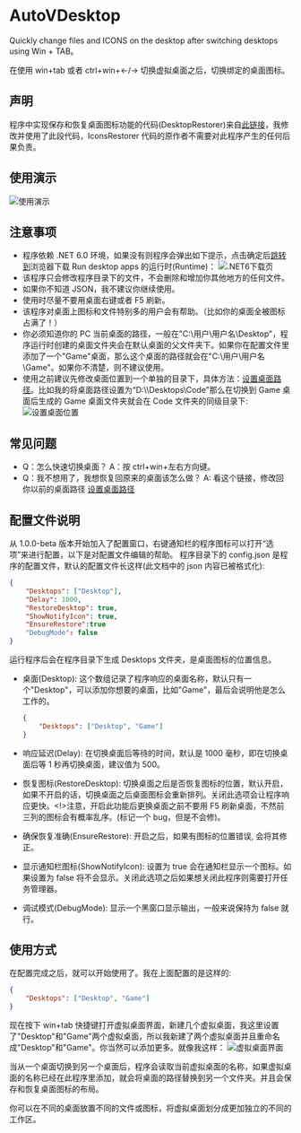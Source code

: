 # AutoVDesktop

Quickly change files and ICONS on the desktop after switching desktops using Win + TAB。

在使用 win+tab 或者 ctrl+win+←/→ 切换虚拟桌面之后，切换绑定的桌面图标。

## 声明

程序中实现保存和恢复桌面图标功能的代码(DesktopRestorer)来自[此链接](https://www.codeproject.com/Articles/639486/Save-and-Restore-Icon-Positions-on-Desktop?msg=5864404#xx5864404xx)，我修改并使用了此段代码，IconsRestorer 代码的原作者不需要对此程序产生的任何后果负责。

## 使用演示

![使用演示](https://github.com/HumXC/AutoVDesktop/Readme/demo.gif)

## 注意事项

-   程序依赖 .NET 6.0 环境，如果没有则程序会弹出如下提示，点击确定后[跳转到](https://dotnet.microsoft.com/zh-cn/download/dotnet/6.0/runtime?cid=getdotnetcore)浏览器下载 Run desktop apps 的运行时(Runtime)：
    ![.NET6下载页](https://github.com/HumXC/AutoVDesktop/Readme/dotNET6_download_page.png)
-   该程序只会修改程序目录下的文件，不会删除和增加你其他地方的任何文件。
-   如果你不知道 JSON，我不建议你继续使用。
-   使用时尽量不要用桌面右键或者 F5 刷新。
-   该程序对桌面上图标和文件特别多的用户会有帮助。（比如你的桌面全被图标占满了！）
-   你必须知道你的 PC 当前桌面的路径，一般在"C:\用户\用户名\Desktop"，程序运行时创建的桌面文件夹会在默认桌面的父文件夹下。如果你在配置文件里添加了一个"Game"桌面，那么这个桌面的路径就会在"C:\用户\用户名\Game"。如果你不清楚，则不建议使用。
-   使用之前建议先修改桌面位置到一个单独的目录下，具体方法：[设置桌面路径](https://zhuanlan.zhihu.com/p/78243921)。比如我的将桌面路径设置为“D:\\\\Desktops\Code"那么在切换到 Game 桌面后生成的 Game 桌面文件夹就会在 Code 文件夹的同级目录下:
    ![设置桌面位置](https://github.com/HumXC/AutoVDesktop/Readme/setting_desktop_path.png)

## 常见问题

-   Q：怎么快速切换桌面？ A：按 ctrl+win+左右方向键。
-   Q：我不想用了，我想恢复回原来的桌面该怎么做？ A: 看这个链接，修改回你以前的桌面路径 [设置桌面路径](https://zhuanlan.zhihu.com/p/78243921)

## 配置文件说明

从 1.0.0-beta 版本开始加入了配置窗口，右键通知栏的程序图标可以打开“选项”来进行配置，以下是对配置文件编辑的帮助。
程序目录下的 config.json 是程序的配置文件，默认的配置文件长这样(此文档中的 json 内容已被格式化):

```json
{
    "Desktops": ["Desktop"],
    "Delay": 1000,
    "RestoreDesktop": true,
    "ShowNotifyIcon": true,
    "EnsureRestore":true
    "DebugMode": false
}
```

运行程序后会在程序目录下生成 Desktops 文件夹，是桌面图标的位置信息。

-   桌面(Desktop): 这个数组记录了程序响应的桌面名称，默认只有一个"Desktop"，可以添加你想要的桌面，比如"Game"，最后会说明他是怎么工作的。

    ```json
    {
        "Desktops": ["Desktop", "Game"]
    }
    ```

-   响应延迟(Delay): 在切换桌面后等待的时间，默认是 1000 毫秒，即在切换桌面后等 1 秒再切换桌面，建议值为 500。
-   恢复图标(RestoreDesktop): 切换桌面之后是否恢复图标的位置，默认开启，如果不开启的话，切换桌面之后桌面图标会重新排列。关闭此选项会让程序响应更快。<!>注意，开启此功能后更换桌面之前不要用 F5 刷新桌面，不然前三列的图标会有概率乱序。(标记一个 bug，但是不会修)。
-   确保恢复准确(EnsureRestore): 开启之后，如果有图标的位置错误, 会将其修正。
-   显示通知栏图标(ShowNotifyIcon): 设置为 true 会在通知栏显示一个图标。如果设置为 false 将不会显示。关闭此选项之后如果想关闭此程序则需要打开任务管理器。
-   调试模式(DebugMode): 显示一个黑窗口显示输出，一般来说保持为 false 就行。

## 使用方式

在配置完成之后，就可以开始使用了。我在上面配置的是这样的:

```json
{
    "Desktops": ["Desktop", "Game"]
}
```

现在按下 win+tab 快捷键打开虚拟桌面界面，新建几个虚拟桌面，我这里设置了"Desktop"和"Game"两个虚拟桌面，所以我新建了两个虚拟桌面并且重命名成"Desktop"和"Game"。你当然可以添加更多。就像我这样：
![虚拟桌面界面](https://files.catbox.moe/6dvers.png)

当从一个桌面切换到另一个桌面后，程序会读取当前虚拟桌面的名称，如果虚拟桌面的名称已经在此程序里添加，就会将桌面的路径替换到另一个文件夹。并且会保存和恢复桌面图标的布局。

你可以在不同的桌面放置不同的文件或图标，将虚拟桌面划分成更加独立的不同的工作区。
